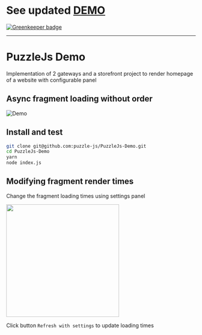 # See updated [DEMO](https://github.com/puzzle-js/multi-project-demo)

[![Greenkeeper badge](https://badges.greenkeeper.io/puzzle-js/PuzzleJs-Demo.svg)](https://greenkeeper.io/)

___

# PuzzleJs Demo

Implementation of 2 gateways and a storefront project to render homepage of a website with configurable panel


## Async fragment loading without order

![Demo](https://media.giphy.com/media/9V1uzzopXQC4zOgyAV/giphy.gif)


## Install and test

```bash
git clone git@github.com:puzzle-js/PuzzleJs-Demo.git
cd PuzzleJs-Demo
yarn
node index.js
```

## Modifying fragment render times

Change the fragment loading times using settings panel

<img src="http://i67.tinypic.com/21mr9yt.jpg" width="300px"/>

Click button `Refresh with settings` to update loading times

